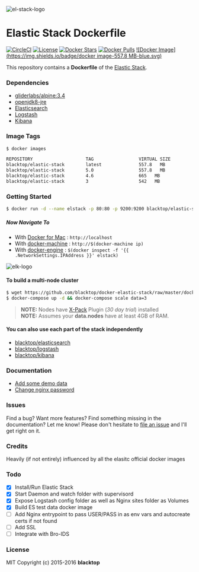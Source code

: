 ![el-stack-logo](https://raw.githubusercontent.com/blacktop/docker-elastic-stack/master/docs/el_stack_logo.png)

Elastic Stack Dockerfile
========================

[![CircleCI](https://circleci.com/gh/blacktop/docker-elastic-stack.png?style=shield)](https://circleci.com/gh/blacktop/docker-elastic-stack) [![License](http://img.shields.io/:license-mit-blue.svg)](http://doge.mit-license.org) [![Docker Stars](https://img.shields.io/docker/stars/blacktop/elastic-stack.svg)](https://hub.docker.com/r/blacktop/elastic-stack/) [![Docker Pulls](https://img.shields.io/docker/pulls/blacktop/elastic-stack.svg)](https://hub.docker.com/r/blacktop/elastic-stack/) [![Docker Image](https://img.shields.io/badge/docker image-557.8 MB-blue.svg)](https://hub.docker.com/r/blacktop/elastic-stack/)

This repository contains a **Dockerfile** of the [Elastic Stack](https://www.elastic.co/products).

### Dependencies

-	[gliderlabs/alpine:3.4](https://index.docker.io/_/gliderlabs/alpine/)
-	[openjdk8-jre](https://pkgs.alpinelinux.org/package/v3.4/community/x86_64/openjdk8-jre)
-	[Elasticsearch](https://www.elastic.co/products/elasticsearch)
-	[Logstash](https://www.elastic.co/products/logstash)
-	[Kibana](https://www.elastic.co/products/kibana)

### Image Tags

```bash
$ docker images

REPOSITORY                    TAG                 VIRTUAL SIZE
blacktop/elastic-stack        latest              557.8   MB
blacktop/elastic-stack        5.0                 557.8   MB
blacktop/elastic-stack        4.6                 665   MB
blacktop/elastic-stack        3                   542   MB
```

### Getting Started

```bash
$ docker run -d --name elstack -p 80:80 -p 9200:9200 blacktop/elastic-stack
```

##### Now Navigate To

-	With [Docker for Mac](https://docs.docker.com/engine/installation/mac/) : `http://localhost`
-	With [docker-machine](https://docs.docker.com/machine/) : `http://$(docker-machine ip)`
-	With [docker-engine](https://docker.github.io/engine/installation/) : `$(docker inspect -f '{{ .NetworkSettings.IPAddress }}' elstack)`

![elk-logo](https://raw.githubusercontent.com/blacktop/docker-elk/master/docs/add-data-dashboard.png)

#### To build a multi-node cluster

```bash
$ wget https://github.com/blacktop/docker-elastic-stack/raw/master/docker-compose.yml
$ docker-compose up -d && docker-compose scale data=3
```

> **NOTE:** Nodes have [X-Pack](https://www.elastic.co/products/x-pack) Plugin (*30 day trial*) installed  
> **NOTE:** Assumes your **data.nodes** have at least 4GB of RAM.

#### You can also use each part of the stack independently

-	[blacktop/elasticsearch](https://github.com/blacktop/docker-elasticsearch-alpine)
-	[blacktop/logstash](https://github.com/blacktop/docker-logstash-alpine)
-	[blacktop/kibana](https://github.com/blacktop/docker-kibana-alpine)

### Documentation

-	[Add some demo data](docs/add-data.md)
-	[Change nginx password](docs/change-pass.md)

### Issues

Find a bug? Want more features? Find something missing in the documentation? Let me know! Please don't hesitate to [file an issue](https://github.com/blacktop/docker-elastic-stack/issues/new) and I'll get right on it.

### Credits

Heavily (if not entirely) influenced by all the elasitc official docker images

### Todo

-	[x] Install/Run Elastic Stack
-	[x] Start Daemon and watch folder with supervisord
-	[x] Expose Logstash config folder as well as Nginx sites folder as Volumes
-	[x] Build ES test data docker image
-	[ ] Add Nginx entrypoint to pass USER/PASS in as env vars and autocreate certs if not found
-	[ ] Add SSL
-	[ ] Integrate with Bro-IDS

### License

MIT Copyright (c) 2015-2016 **blacktop**
